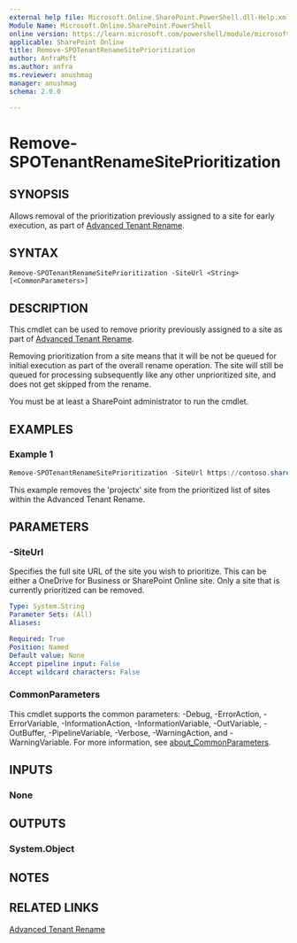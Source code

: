 ```yaml
---
external help file: Microsoft.Online.SharePoint.PowerShell.dll-Help.xml
Module Name: Microsoft.Online.SharePoint.PowerShell
online version: https://learn.microsoft.com/powershell/module/microsoft.online.sharepoint.powershell/remove-spotenantrenamesiteprioritization
applicable: SharePoint Online
title: Remove-SPOTenantRenameSitePrioritization
author: AnfraMsft
ms.author: anfra
ms.reviewer: anushmag
manager: anushmag
schema: 2.0.0

---
```


# Remove-SPOTenantRenameSitePrioritization
## SYNOPSIS
Allows removal of the prioritization previously assigned to a site for early execution, as part of [Advanced Tenant Rename](/sharepoint/change-your-sharepoint-domain-name#advanced-tenant-rename-preview).
## SYNTAX
```
Remove-SPOTenantRenameSitePrioritization -SiteUrl <String> [<CommonParameters>]
```
## DESCRIPTION
This cmdlet can be used to remove priority previously assigned to a site as part of [Advanced Tenant Rename](/sharepoint/change-your-sharepoint-domain-name#advanced-tenant-rename-preview).

Removing prioritization from a site means that it will be not be queued for initial execution as part of the overall rename operation. The site will still be queued for processing subsequently like any other unprioritized site, and does not get skipped from the rename.

You must be at least a SharePoint administrator to run the cmdlet.

## EXAMPLES

### Example 1

```powershell
Remove-SPOTenantRenameSitePrioritization -SiteUrl https://contoso.sharepoint.com/sites/projectx
```

This example removes the 'projectx' site from the prioritized list of sites within the Advanced Tenant Rename.

## PARAMETERS

### -SiteUrl

Specifies the full site URL of the site you wish to prioritize. This can be either a OneDrive for Business or SharePoint Online site. Only a site that is currently prioritized can be removed.

```yaml
Type: System.String
Parameter Sets: (All)
Aliases:

Required: True
Position: Named
Default value: None
Accept pipeline input: False
Accept wildcard characters: False
```

### CommonParameters

This cmdlet supports the common parameters: -Debug, -ErrorAction, -ErrorVariable, -InformationAction, -InformationVariable, -OutVariable, -OutBuffer, -PipelineVariable, -Verbose, -WarningAction, and -WarningVariable. For more information, see [about_CommonParameters](https://go.microsoft.com/fwlink/?LinkID=113216).

## INPUTS

### None

## OUTPUTS

### System.Object

## NOTES

## RELATED LINKS

[Advanced Tenant Rename](https://aka.ms/advancedtenantrename)
